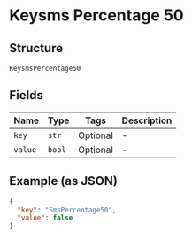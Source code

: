 
# Keysms Percentage 50

## Structure

`KeysmsPercentage50`

## Fields

| Name | Type | Tags | Description |
|  --- | --- | --- | --- |
| `key` | `str` | Optional | - |
| `value` | `bool` | Optional | - |

## Example (as JSON)

```json
{
  "key": "SmsPercentage50",
  "value": false
}
```

